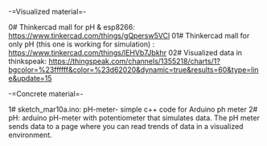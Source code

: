 -=Visualized material=-

0# Thinkercad mall for pH & esp8266: https://www.tinkercad.com/things/gQpersw5VCl 
01# Thinkercad mall for only pH (this one is working for simulation) : https://www.tinkercad.com/things/lEHVb7Jbkhr
02# Visualized data in thinkspeak: https://thingspeak.com/channels/1355218/charts/1?bgcolor=%23ffffff&color=%23d62020&dynamic=true&results=60&type=line&update=15

-=Concrete material=-

1# sketch_mar10a.ino: pH-meter- simple c++ code for Arduino ph meter
2# pH: arduino pH-meter with potentiometer that simulates data. The pH meter sends data to a page where you can read trends of data in a visualized environment.
